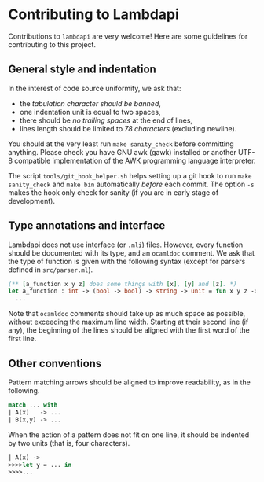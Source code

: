 Contributing to Lambdapi
========================

Contributions to `lambdapi` are very welcome!
Here are some guidelines for contributing to this project.


General style and indentation
-----------------------------

In the interest of code source uniformity, we ask that:
 - the *tabulation character should be banned*,
 - one indentation unit is equal to two spaces,
 - there should be *no trailing spaces* at the end of lines,
 - lines length should be limited to *78 characters* (excluding newline).

You should at the very least run `make sanity_check` before committing anything.
Please check you have GNU awk (gawk) installed or another UTF-8 compatible
implementation of the AWK programming language interpreter.

The script `tools/git_hook_helper.sh` helps setting up a git hook to run
`make sanity_check` and `make bin` automatically *before* each commit.
The option `-s` makes the hook only check for sanity (if you are in early stage
of development).

Type annotations and interface
------------------------------

Lambdapi does not use interface (or `.mli`) files. However, every function
should be documented with its type, and an `ocamldoc` comment. We ask that
the type of function is given with the following syntax (except for parsers
defined in `src/parser.ml`).
```ocaml
(** [a_function x y z] does some things with [x], [y] and [z]. *)
let a_function : int -> (bool -> bool) -> string -> unit = fun x y z ->
  ...
```

Note that `ocamldoc` comments should take up as much space as possible,
without exceeding the maximum line width. Starting at their second line
(if any), the beginning of the lines should be aligned with the first word
of the first line.


Other conventions
-----------------

Pattern matching arrows should be aligned to improve readability, as in the
following.
```ocaml
match ... with
| A(x)   -> ...
| B(x,y) -> ...
```

When the action of a pattern does not fit on one line, it should be indented
by two units (that is, four characters).
```OCaml
| A(x) ->
>>>>let y = ... in
>>>>...
```
